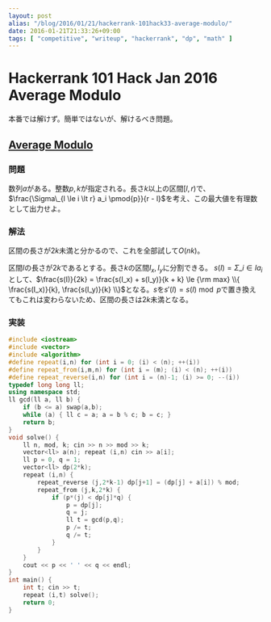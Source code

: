 ```yaml
---
layout: post
alias: "/blog/2016/01/21/hackerrank-101hack33-average-modulo/"
date: 2016-01-21T21:33:26+09:00
tags: [ "competitive", "writeup", "hackerrank", "dp", "math" ]
---
```


# Hackerrank 101 Hack Jan 2016 Average Modulo

本番では解けず。簡単ではないが、解けるべき問題。

## [Average Modulo](https://www.hackerrank.com/contests/101hack33/challenges/average-modulo)

### 問題

数列$a$がある。整数$p,k$が指定される。長さ$k$以上の区間$[l,r)$で、$\frac{\Sigma\_{l \le i \lt r} a_i \pmod{p}}{r - l}$を考え、この最大値を有理数として出力せよ。

### 解法

区間の長さが$2k$未満と分かるので、これを全部試して$O(nk)$。

区間$I$の長さが$2k$であるとする。長さ$k$の区間$I_x,I_y$に分割できる。
$s(I) = \Sigma\_{i \in I} a_i$として、$\frac{s(I)}{2k} = \frac{s(I_x) + s(I_y)}{k + k} \le {\rm max} \\{ \frac{s(I_x)}{k}, \frac{s(I_y)}{k} \\}$となる。$s$を$s'(I) = s(I) \bmod p$で置き換えてもこれは変わらないため、区間の長さは$2k$未満となる。

### 実装

``` c++
#include <iostream>
#include <vector>
#include <algorithm>
#define repeat(i,n) for (int i = 0; (i) < (n); ++(i))
#define repeat_from(i,m,n) for (int i = (m); (i) < (n); ++(i))
#define repeat_reverse(i,n) for (int i = (n)-1; (i) >= 0; --(i))
typedef long long ll;
using namespace std;
ll gcd(ll a, ll b) {
    if (b <= a) swap(a,b);
    while (a) { ll c = a; a = b % c; b = c; }
    return b;
}
void solve() {
    ll n, mod, k; cin >> n >> mod >> k;
    vector<ll> a(n); repeat (i,n) cin >> a[i];
    ll p = 0, q = 1;
    vector<ll> dp(2*k);
    repeat (i,n) {
        repeat_reverse (j,2*k-1) dp[j+1] = (dp[j] + a[i]) % mod;
        repeat_from (j,k,2*k) {
            if (p*(j) < dp[j]*q) {
                p = dp[j];
                q = j;
                ll t = gcd(p,q);
                p /= t;
                q /= t;
            }
        }
    }
    cout << p << ' ' << q << endl;
}
int main() {
    int t; cin >> t;
    repeat (i,t) solve();
    return 0;
}
```
